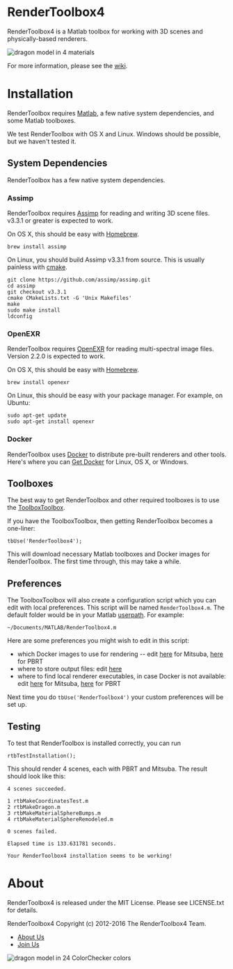 RenderToolbox4
==============
RenderToolbox4 is a Matlab toolbox for working with 3D scenes and physically-based renderers.

![dragon model in 4 materials](https://raw.githubusercontent.com/RenderToolbox3/RenderToolbox4/gh-pages/ExampleScenes/Dragon/DragonMaterials%20(PBRT).png)

For more information, please see the [wiki](https://github.com/RenderToolbox3/RenderToolbox4/wiki).

# Installation
RenderToolbox requires [Matlab](https://www.mathworks.com/products/matlab/), a few native system dependencies, and some Matlab toolboxes.

We test RenderToolbox with OS X and Linux.  Windows should be possible, but we haven't tested it.

## System Dependencies
RenderToolbox has a few native system dependencies.

### Assimp
RenderToolbox requires [Assimp](http://www.assimp.org/) for reading and writing 3D scene files.  v3.3.1 or greater is expected to work.

On OS X, this should be easy with [Homebrew](http://brew.sh/index.html).
```
brew install assimp
```

On Linux, you should build Assimp v3.3.1 from source.  This is usually painless with [cmake](https://cmake.org/).
```
git clone https://github.com/assimp/assimp.git
cd assimp
git checkout v3.3.1
cmake CMakeLists.txt -G 'Unix Makefiles'
make
sudo make install
ldconfig
```

### OpenEXR
RenderToolbox requires [OpenEXR](http://www.openexr.com/) for reading multi-spectral image files.  Version 2.2.0 is expected to work.

On OS X, this should be easy with [Homebrew](http://brew.sh/index.html).
```
brew install openexr
```

On Linux, this should be easy with your package manager.  For example, on Ubuntu:
```
sudo apt-get update
sudo apt-get install openexr
```

### Docker
RenderToolbox uses [Docker](https://github.com/RenderToolbox3/RenderToolbox4/wiki/Docker) to distribute pre-built renderers and other tools.  Here's where you can [Get Docker](https://www.docker.com/products/overview) for Linux, OS X, or Windows.

## Toolboxes
The best way to get RenderToolbox and other required toolboxes is to use the [ToolboxToolbox](https://github.com/ToolboxHub/ToolboxToolbox).

If you have the ToolboxToolbox, then getting RenderToolbox becomes a one-liner:
```
tbUse('RenderToolbox4');
```

This will download necessary Matlab toolboxes and Docker images for RenderToolbox.  The first time through, this may take a while.

## Preferences
The ToolboxToolbox will also create a configuration script which you can edit with local preferences.  This script will be named `RenderToolbox4.m`.  The default folder would be in your Matlab [userpath](https://www.mathworks.com/help/matlab/ref/userpath.html).  For example: 
```
~/Documents/MATLAB/RenderToolbox4.m
```

Here are some preferences you might wish to edit in this script:
 - which Docker images to use for rendering -- edit [here](https://github.com/RenderToolbox3/RenderToolbox4/blob/master/rtbLocalConfigTemplate.m#L47) for Mitsuba, [here](https://github.com/RenderToolbox3/RenderToolbox4/blob/master/rtbLocalConfigTemplate.m#L76) for PBRT
 - where to store output files: edit [here](https://github.com/RenderToolbox3/RenderToolbox4/blob/master/rtbLocalConfigTemplate.m#L27)
 - where to find local renderer executables, in case Docker is not available: edit [here](https://github.com/RenderToolbox3/RenderToolbox4/blob/master/rtbLocalConfigTemplate.m#L50) for Mitsuba, [here](https://github.com/RenderToolbox3/RenderToolbox4/blob/master/rtbLocalConfigTemplate.m#L79) for PBRT

Next time you do `tbUse('RenderToolbox4')` your custom preferences will be set up.

## Testing
To test that RenderToolbox is installed correctly, you can run
```
rtbTestInstallation();
```

This should render 4 scenes, each with PBRT and Mitsuba.  The result should look like this:
```
4 scenes succeeded.

1 rtbMakeCoordinatesTest.m
2 rtbMakeDragon.m
3 rtbMakeMaterialSphereBumps.m
4 rtbMakeMaterialSphereRemodeled.m

0 scenes failed.

Elapsed time is 133.631781 seconds.

Your RenderToolbox4 installation seems to be working!
```

# About
RenderToolbox4 is released under the MIT License.  Please see LICENSE.txt for details.

RenderToolbox4 Copyright (c) 2012-2016 The RenderToolbox4 Team.
 - [About Us](https://github.com/RenderToolbox3/RenderToolbox4/wiki/wiki/About-Us)
 - [Join Us](https://github.com/RenderToolbox3/RenderToolbox4/wiki/wiki/Join-Us)
 
![dragon model in 24 ColorChecker colors](https://raw.githubusercontent.com/RenderToolbox3/RenderToolbox4/gh-pages/ExampleScenes/Dragon/DragonColorChecker%20%28PBRT%29.png)

